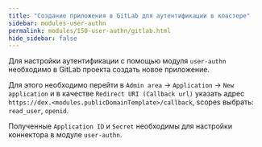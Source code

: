 ```yaml
---
title: "Создание приложения в GitLab для аутентификации в кластере" 
sidebar: modules-user-authn
permalink: modules/150-user-authn/gitlab.html
hide_sidebar: false
---
```


Для настройки аутентификации с помощью модуля `user-authn` необходимо в GitLab проекта создать новое приложение.

Для этого необходимо перейти в `Admin area` -> `Application` -> `New application` и в качестве `Redirect URI (Callback url)` указать адрес `https://dex.<modules.publicDomainTemplate>/callback`, scopes выбрать: `read_user`, `openid`.

Полученные `Application ID` и `Secret` необходимы для настройки коннектора в модуле `user-authn`.
